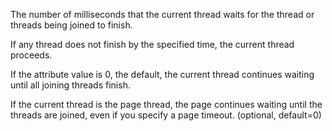 The number of milliseconds that the current thread waits for
the thread or threads being joined to finish.

If any thread does not finish by the specified time, the current thread proceeds.

If the attribute value is 0, the default, the current thread continues
waiting until all joining threads finish.

If the current thread is the page thread, the page continues waiting until the threads are joined,
even if you specify a page timeout. (optional, default=0)
